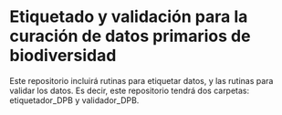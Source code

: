 # Etiquetado y validación para la curación de datos primarios de biodiversidad

Este repositorio incluirá rutinas para etiquetar datos, y las rutinas para validar los datos. Es decir, este repositorio tendrá dos carpetas: etiquetador_DPB y validador_DPB.
